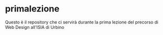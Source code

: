 # primalezione
Questo è il repository che ci servirà durante la prima lezione del precorso di Web Design all'ISIA di Urbino
